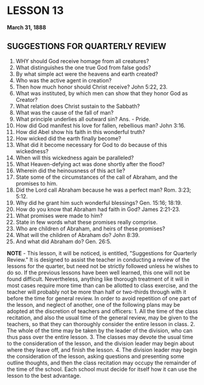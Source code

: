 # LESSON 13
**March 31, 1888**

## SUGGESTIONS FOR QUARTERLY REVIEW

1. WHY should God receive homage from all creatures?
2. What distinguishes the one true God from false gods?
3. By what simple act were the heavens and earth created?
4. Who was the active agent in creation?
5. Then how much honor should Christ receive? John 5:22, 23.
6. What was instituted, by which men can show that they honor God as Creator?
7. What relation does Christ sustain to the Sabbath?
8. What was the cause of the fall of man?
9. What principle underlies all outward sin? Ans. - Pride.
10. How did God manifest his love for fallen, rebellious man? John 3:16.
11. How did Abel show his faith in this wonderful truth?
12. How wicked did the earth finally become?
13. What did it become necessary for God to do because of this wickedness?
14. When will this wickedness again be paralleled?
15. What Heaven-defying act was done shortly after the flood?
16. Wherein did the heinousness of this act lie?
17. State some of the circumstances of the call of Abraham, and the promises to him.
18. Did the Lord call Abraham because he was a perfect man? Rom. 3:23; 5:12.
19. Why did he grant him such wonderful blessings? Gen. 15:16; 18:19.
20. How do you know that Abraham had faith in God? James 2:21-23.
21. What promises were made to him?
22. State in few words what these promises really comprise.
23. Who are children of Abraham, and heirs of these promises?
24. What will the children of Abraham do? John 8:39.
25. And what did Abraham do? Gen. 26:5.

**NOTE** - This lesson, it will be noticed, is entitled, "Suggestions for Quarterly Review." It is designed to assist the teacher in conducting a review of the lessons for the quarter, but need not be strictly followed unless he wishes to do so. If the previous lessons have been well learned, this one will not be found difficult. Nevertheless, anything like thorough treatment of it will in most cases require more time than can be allotted to class exercise, and the teacher will probably not be more than half or two-thirds through with it before the time for general review. In order to avoid repetition of one part of the lesson, and neglect of another, one of the following plans may be adopted at the discretion of teachers and officers: 1. All the time of the class recitation, and also the usual time of the general review, may be given to the teachers, so that they can thoroughly consider the entire lesson in class. 2. The whole of the time may be taken by the leader of the division, who can thus pass over the entire lesson. 3. The classes may devote the usual time to the consideration of the lesson, and the division leader may begin about where they leave off, and finish the lesson. 4. The division leader may begin the consideration of the lesson, asking questions and presenting some outline thoughts, and then the class recitation may occupy the remainder of the time of the school. Each school must decide for itself how it can use the lesson to the best advantage.